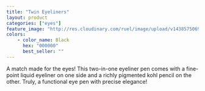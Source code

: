 ```yaml
---
title: "Twin Eyeliners"
layout: product
categories: ["eyes"]
feature_image: "http://res.cloudinary.com/ruel/image/upload/v1438575069/fs/no-image.jpg"
colors:
    - color_name: Black
      hex: "000000"
      best_seller: ""
---
```

A match made for the eyes! This two-in-one eyeliner pen comes with a fine-point liquid eyeliner on one side and a richly pigmented kohl pencil on the other. Truly, a functional eye pen with precise elegance!